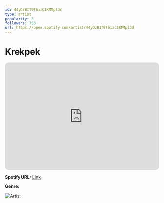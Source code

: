 ```yaml
---
id: 44yOzBIT9T6izC1KMMpl3d
type: artist
popularity: 3
followers: 753
url: https://open.spotify.com/artist/44yOzBIT9T6izC1KMMpl3d
---
```

# Krekpek

<iframe style="border-radius:12px" src="https://open.spotify.com/embed/artist/44yOzBIT9T6izC1KMMpl3d" width="100%" height="352" frameBorder="0" allowfullscreen="" allow="autoplay; clipboard-write; encrypted-media; fullscreen; picture-in-picture" loading="lazy"></iframe>

**Spotify URL:** [Link](https://open.spotify.com/artist/44yOzBIT9T6izC1KMMpl3d)

**Genre:** 

![Artist](https://i.scdn.co/image/ab6761610000e5eb4c532582b4cc514f923be0c7)
